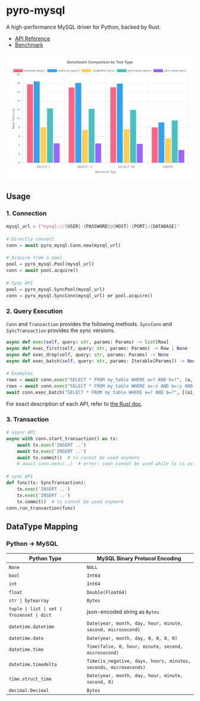 # pyro-mysql

A high-performance MySQL driver for Python, backed by Rust.

- [API Reference](https://htmlpreview.github.io/?https://github.com/elbaro/pyro-mysql/blob/main/docs.html)
- [Benchmark](https://htmlpreview.github.io/?https://github.com/elbaro/pyro-mysql/blob/main/report/report/index.html)


<img src="https://github.com/elbaro/pyro-mysql/blob/main/report/chart.png?raw=true" width="800px" />


## Usage

### 1. Connection

```py
mysql_url = f"mysql://{USER}:{PASSWORD}@{HOST}:{PORT}/{DATABASE}"

# Directly connect
conn = await pyro_mysql.Conn.new(mysql_url)

# Acquire from a pool
pool = pyro_mysql.Pool(mysql_url)
conn = await pool.acquire()

# Sync API
pool = pyro_mysql.SyncPool(mysql_url)
conn = pyro_mysql.SyncConn(mysql_url) or pool.acquire()
```

### 2. Query Execution

`Conn` and `Transaction` provides the following methods.
`SyncConn` and `SyncTransaction` provides the sync versions.

```py
async def exec(self, query: str, params: Params) -> list[Row]
async def exec_first(self, query: str, params: Params) -> Row | None
async def exec_drop(self, query: str, params: Params) -> None
async def exec_batch(self, query: str, params: Iterable[Params]) -> None

# Examples
rows = await conn.exec("SELECT * FROM my_table WHERE a=? AND b=?", (a, b))
rows = await conn.exec("SELECT * FROM my_table WHERE a=:x AND b=:y AND c=:y", {'x': 100, 'y': 200})
await conn.exec_batch("SELECT * FROM my_table WHERE a=? AND b=?", [(a1, b1), (a2, b2)])
```

For exact description of each API, refer to [the Rust doc](https://docs.rs/mysql/latest/mysql/prelude/trait.Queryable.html).

### 3. Transaction

```py
# async API
async with conn.start_transaction() as tx:
    await tx.exec('INSERT ..')
    await tx.exec('INSERT ..')
    await tx.commit()  # tx cannot be used anymore
    # await conn.exec(..)  # error: conn cannot be used while tx is active

# sync API
def func(tx: SyncTransaction):
    tx.exec('INSERT ..')
    tx.exec('INSERT ..')
    tx.commit()  # tx cannot be used anymore
conn.run_transaction(func)
```

## DataType Mapping

### Python -> MySQL

| Python Type | MySQL Binary Protocol Encoding |
|-------------|------------|
| `None` | `NULL` |
| `bool` | `Int64` |
| `int` | `Int64` |
| `float` | `Double(Float64)` |
| `str \| bytearray` | `Bytes` |
| `tuple \| list \| set \| frozenset \| dict` | json-encoded string as `Bytes` |
| `datetime.datetime` | `Date(year, month, day, hour, minute, second, microsecond)` |
| `datetime.date` | `Date(year, month, day, 0, 0, 0, 0)` |
| `datetime.time` | `Time(false, 0, hour, minute, second, microsecond)` |
| `datetime.timedelta` | `Time(is_negative, days, hours, minutes, seconds, microseconds)` |
| `time.struct_time` | `Date(year, month, day, hour, minute, second, 0)` |
| `decimal.Decimal` | `Bytes` |

